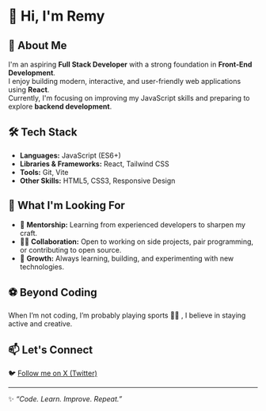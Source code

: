# 👋 Hi, I'm Remy

## 🚀 About Me
I'm an aspiring **Full Stack Developer** with a strong foundation in **Front-End Development**.  
I enjoy building modern, interactive, and user-friendly web applications using **React**.  
Currently, I'm focusing on improving my JavaScript skills and preparing to explore **backend development**.

## 🛠️ Tech Stack
- **Languages:** JavaScript (ES6+)
- **Libraries & Frameworks:** React, Tailwind CSS  
- **Tools:** Git, Vite
- **Other Skills:** HTML5, CSS3, Responsive Design

## 🌱 What I'm Looking For
- 🤝 **Mentorship:** Learning from experienced developers to sharpen my craft.  
- 👨‍💻 **Collaboration:** Open to working on side projects, pair programming, or contributing to open source.  
- 🚀 **Growth:** Always learning, building, and experimenting with new technologies.

## ⚽ Beyond Coding
When I’m not coding, I’m probably playing sports 🏃‍♂️ , I believe in staying active and creative.

## 📫 Let's Connect
🐦 [Follow me on X (Twitter)](https://x.com/Remy_Stack)

---

✨ *“Code. Learn. Improve. Repeat.”*

